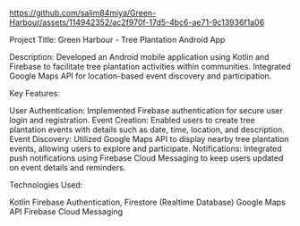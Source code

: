                                               
https://github.com/salim84miya/Green-Harbour/assets/114942352/ac2f970f-17d5-4bc6-ae71-9c13936f1a06


Project Title: Green Harbour - Tree Plantation Android App

Description:
Developed an Android mobile application using Kotlin and Firebase to facilitate tree plantation activities within communities. Integrated Google Maps API for location-based event discovery and participation.

Key Features:

User Authentication: Implemented Firebase authentication for secure user login and registration.
Event Creation: Enabled users to create tree plantation events with details such as date, time, location, and description.
Event Discovery: Utilized Google Maps API to display nearby tree plantation events, allowing users to explore and participate.
Notifications: Integrated push notifications using Firebase Cloud Messaging to keep users updated on event details and reminders.


Technologies Used:

Kotlin
Firebase Authentication, Firestore (Realtime Database)
Google Maps API
Firebase Cloud Messaging





